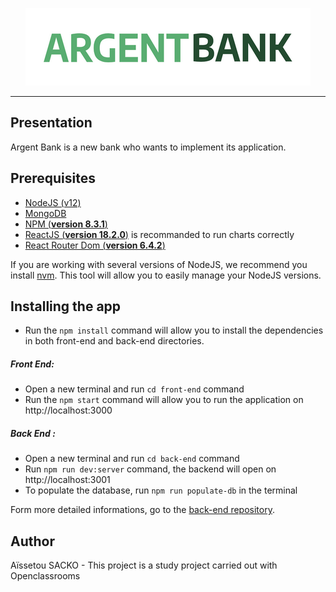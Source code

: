 <p align=center>
  <img src="/front-end/src/assets/argentBankLogo.png" alt="Logo Argent Bank" />
</p>

---

## Presentation

Argent Bank is a new bank who wants to implement its application.


## Prerequisites

- [NodeJS (v12)](https://nodejs.org/en/)
- [MongoDB](https://mongodb.com/try/download/community)
- [NPM (**version 8.3.1**)](https://www.npmjs.com/)
- [ReactJS (**version 18.2.0**)](https://en.reactjs.org/) is recommanded to run charts correctly
- [React Router Dom (**version 6.4.2**)](https://reactrouter.com/en/main)


If you are working with several versions of NodeJS, we recommend you install [nvm](https://github.com/nvm-sh/nvm). This tool will allow you to easily manage your NodeJS versions.


## Installing the app

- Run the `npm install` command will allow you to install the dependencies in both front-end and back-end directories.

##### Front End:

- Open a new terminal and run `cd front-end` command
- Run the `npm start` command will allow you to run the application on http://localhost:3000

##### Back End :

- Open a new terminal and run `cd back-end` command
- Run `npm run dev:server` command, the backend will open on http://localhost:3001
- To populate the database, run `npm run populate-db` in the terminal

Form more detailed informations, go to the [back-end repository](https://github.com/OpenClassrooms-Student-Center/Project-10-Bank-API).



## Author

Aïssetou SACKO - This project is a study project carried out with Openclassrooms
